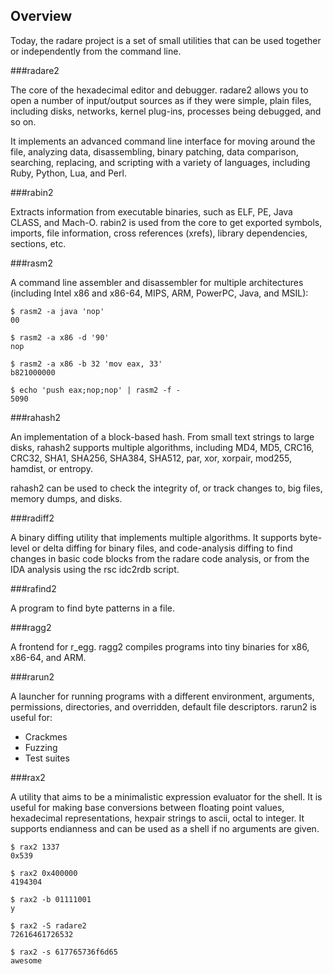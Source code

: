## Overview

Today, the radare project is a set of small utilities that can be used together or independently from the command line.

###radare2

The core of the hexadecimal editor and debugger. radare2 allows you to open a number of input/output sources as if they were simple, plain files, including disks, networks, kernel plug-ins, processes being debugged, and so on.

It implements an advanced command line interface for moving around the file, analyzing data, disassembling, binary patching, data comparison, searching, replacing, and scripting with a variety of languages, including Ruby, Python, Lua, and Perl.

###rabin2

Extracts information from executable binaries, such as ELF, PE, Java CLASS, and Mach-O. rabin2 is used from the core to get exported symbols, imports, file information, cross references (xrefs), library dependencies, sections, etc.

###rasm2

A command line assembler and disassembler for multiple architectures (including Intel x86 and x86-64, MIPS, ARM, PowerPC, Java, and MSIL):

    $ rasm2 -a java 'nop'
    00
    
    $ rasm2 -a x86 -d '90'
    nop
    
    $ rasm2 -a x86 -b 32 'mov eax, 33'
    b821000000
    
    $ echo 'push eax;nop;nop' | rasm2 -f -
    5090


###rahash2

An implementation of a block-based hash. From small text strings to large disks, rahash2 supports multiple algorithms, including MD4, MD5, CRC16, CRC32, SHA1, SHA256, SHA384, SHA512, par, xor, xorpair, mod255, hamdist, or entropy.

rahash2 can be used to check the integrity of, or track changes to, big files, memory dumps, and disks.

###radiff2

A binary diffing utility that implements multiple algorithms. It supports byte-level or delta diffing for binary files, and code-analysis diffing to find changes in basic code blocks from the radare code analysis, or from the IDA analysis using the rsc idc2rdb  script.

###rafind2

A program to find byte patterns in a file.

###ragg2

A frontend for r_egg. ragg2 compiles programs into tiny binaries for x86, x86-64, and ARM.

###rarun2

A launcher for running programs with a different environment, arguments, permissions, directories, and overridden, default file descriptors. rarun2 is useful for:

* Crackmes
* Fuzzing
* Test suites

###rax2

A utility that aims to be a minimalistic expression evaluator for the shell. It is useful for making base conversions between floating point values, hexadecimal representations, hexpair strings to ascii, octal to integer. It supports endianness and can be used as a shell if no arguments are given.


    $ rax2 1337
    0x539
    
    $ rax2 0x400000
    4194304
    
    $ rax2 -b 01111001
    y
    
    $ rax2 -S radare2
    72616461726532
    
    $ rax2 -s 617765736f6d65
    awesome
    
    